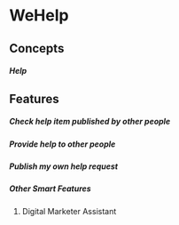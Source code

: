 # WeHelp

## Concepts
##### Help

## Features
##### Check help item published by other people

##### Provide help to other people

##### Publish my own help request

##### Other Smart Features

1. Digital Marketer Assistant
